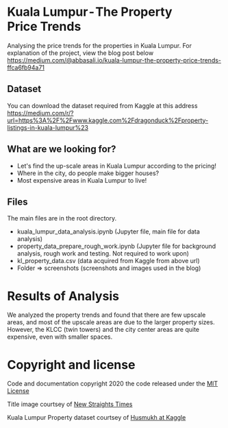 # Kuala Lumpur - The Property Price Trends
Analysing the price trends for the properties in Kuala Lumpur. For explanation of the project, view the blog post below
https://medium.com/@abbasali.io/kuala-lumpur-the-property-price-trends-ffca6fb94a71

## Dataset
You can download the dataset required from Kaggle at this address 
https://medium.com/r/?url=https%3A%2F%2Fwww.kaggle.com%2Fdragonduck%2Fproperty-listings-in-kuala-lumpur%23


## What are we looking for?
- Let's find the up-scale areas in Kuala Lumpur according to the pricing!
- Where in the city, do people make bigger houses?
- Most expensive areas in Kuala Lumpur to live!

## Files
The main files are in the root directory.
- kuala_lumpur_data_analysis.ipynb (Jupyter file, main file for data analysis)
- property_data_prepare_rough_work.ipynb (Jupyter file for background analysis, rough work and testing. Not required to work upon)
- kl_property_data.csv (data acquired from Kaggle from above url)
- Folder => screenshots (screenshots and images used in the blog)

# Results of Analysis
We analyzed the property trends and found that there are few upscale areas, and most of the upscale areas are due to the larger property sizes. However, the KLCC (twin towers) and the city center areas are quite expensive, even with smaller spaces.

# Copyright and license
Code and documentation copyright 2020 the code released under the [MIT License](https://github.com/twbs/bootstrap/blob/master/LICENSE)

Title image courtsey of [New Straights Times](https://www.nst.com.my/news/nation/2018/11/430385/only-one-percent-malaysian-property-owned-foreigners)

Kuala Lumpur Property dataset courtsey of [Husmukh at Kaggle](https://www.kaggle.com/husmukh)